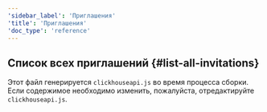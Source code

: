 ```yaml
---
'sidebar_label': 'Приглашения'
'title': 'Приглашения'
'doc_type': 'reference'
---
```


## Список всех приглашений {#list-all-invitations}

Этот файл генерируется `clickhouseapi.js` во время процесса сборки. Если содержимое необходимо изменить, пожалуйста, отредактируйте `clickhouseapi.js`.
